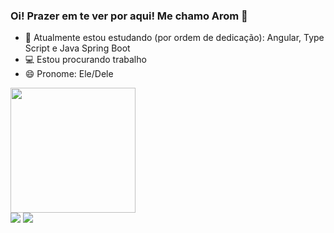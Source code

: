 ### Oi! Prazer em te ver por aqui! Me chamo Arom 👋

- 🌱 Atualmente estou estudando (por ordem de dedicação): Angular, Type Script e Java Spring Boot
- 💻 Estou procurando trabalho
- 😄 Pronome: Ele/Dele

<a href="https://github.com/arom-danelli/convoychat">
  <img height=200 align="center" src="https://github-readme-stats.vercel.app/api/top-langs?username=arom-danelli&theme=transparent&layout=compact&langs_count=8&card_width=320" />
</a>

<div> 
   <a href="https://instagram.com/arrop_mora" target="_blank"><img src="https://img.shields.io/badge/-Instagram-%23E4405F?style=for-the-badge&logo=instagram&logoColor=white" target="_blank"></a>
   <a href="https://www.linkedin.com/in/aromdanelli/" target="_blank"><img src="https://img.shields.io/badge/-LinkedIn-%230077B5?style=for-the-badge&logo=linkedin&logoColor=white" target="_blank"></a> 
  
</div>

